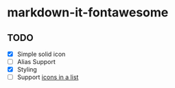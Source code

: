 # markdown-it-fontawesome

## TODO

* [x] Simple solid icon
* [ ] Alias Support
* [x] Styling
* [ ] Support [icons in a list](https://fontawesome.com/docs/web/style/lists)